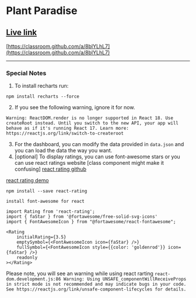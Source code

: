 # Plant Paradise

## [Live link](https://classroom.github.com/a/8blYLhL7)
[https://classroom.github.com/a/8blYLhL7](https://classroom.github.com/a/8blYLhL7)



--------------
### Special Notes
1. To install recharts run:

`npm install recharts --force`

2. If you see the following warning, ignore it for now. 

`Warning: ReactDOM.render is no longer supported in React 18. Use createRoot instead. Until you switch to the new API, your app will behave as if it's running React 17. Learn more: https://reactjs.org/link/switch-to-createroot`

3. For the dashboard, you can modify the data provided in `data.json` and you can load the data the way you want. 
4. [optional] To display ratings, you can use font-awesome stars or you can use react ratings website [class component might make it confusing] [react rating github](https://github.com/dreyescat/react-rating)

[react rating demo](https://dreyescat.github.io/react-rating/)

```
npm install --save react-rating
```
```
install font-awesome for react
```

```
import Rating from 'react-rating';
import { faStar } from '@fortawesome/free-solid-svg-icons'
import { FontAwesomeIcon } from "@fortawesome/react-fontawesome";

<Rating
    initialRating={3.5}
    emptySymbol={<FontAwesomeIcon icon={faStar} />}
    fullSymbol={<FontAwesomeIcon style={{color: 'goldenrod'}} icon={faStar} />}
    readonly
></Rating>
```
Please note, you will see an warning while using react rarting
`react-dom.development.js:86 Warning: Using UNSAFE_componentWillReceiveProps in strict mode is not recommended and may indicate bugs in your code. See https://reactjs.org/link/unsafe-component-lifecycles for details.`
